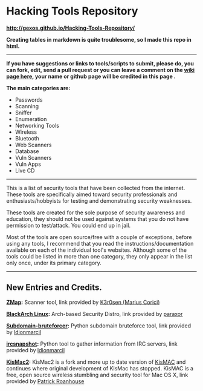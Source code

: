 Hacking Tools Repository
========================
**http://gexos.github.io/Hacking-Tools-Repository/**

**Creating tables in markdown is quite troublesome, so I made this repo in html.**
***
**If you have suggestions or links to tools/scripts to submit, please do, you can fork, edit, send a pull request or you can leave a comment on the [wiki page here][1], your name or github page will be credited in this page .**

**The main categories are:**

 - Passwords
 - Scanning
 - Sniffer
 - Enumeration
 - Networking Tools
 - Wireless
 - Bluetooth
 - Web Scanners
 - Database
 - Vuln Scanners
 - Vuln Apps
 - Live CD


----------
This is a list of security tools that have been collected from the internet. These tools are specifically aimed toward security professionals and enthusiasts/hobbyists for testing and demonstrating security weaknesses.

These tools are created for the sole purpose of security awareness and education, they should not be used against systems that you do not have permission to test/attack. You could end up in jail.

Most of the tools are open source/free with a couple of exceptions, before using any tools, I recommend that you read the instructions/documentation available on each of the individual tool's websites. Although some of the tools could be listed in more than one category, they only appear in the list only once, under its primary category. 


----------
New Entries and Credits.
---------------------
**[ZMap][2]:** Scanner tool, link provided by [K3r0sen (Marius Corici)][3]

**[BlackArch Linux][4]:** Arch-based Security Distro, link provided by [paraxor][5]

**[Subdomain-bruteforcer][6]:** Python subdomain bruteforce tool, link provided by [ldionmarcil][7]

**[ircsnapshot][8]:** Python tool to gather information from IRC servers, link provided by [ldionmarcil][9]

**[KisMac2][10]:** KisMac2 is a fork and more up to date version of [KisMAC][12] and continues where original development of KisMac has stopped. KisMAC is a free, open source wireless stumbling and security tool for Mac OS X, link provided by [Patrick Roanhouse][11]


  [1]: https://github.com/Gexos/hacking-tools-repository/wiki
  [2]: https://zmap.io/
  [3]: https://github.com/K3r0sen
  [4]: http://www.blackarch.org/
  [5]: https://github.com/paraxor
  [6]: https://github.com/TheRook/subbrute
  [7]: https://github.com/ldionmarcil
  [8]: https://github.com/bwall/ircsnapshot
  [9]: https://github.com/ldionmarcil
  [10]: https://github.com/IGRSoft/KisMac2
  [11]: https://github.com/PatrickRoanhouse
  [12]: http://trac.kismac-ng.org/
